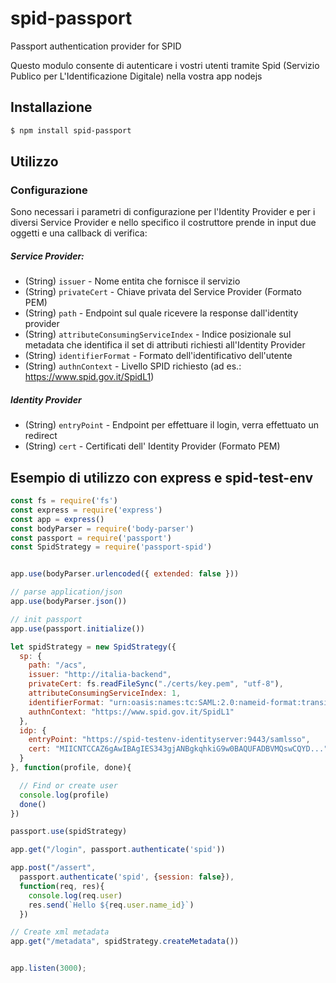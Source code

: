 # spid-passport
Passport authentication provider for SPID

Questo modulo consente di autenticare i vostri utenti tramite Spid (Servizio Publico per L'Identificazione Digitale) 
nella vostra app nodejs

## Installazione

``` bash
$ npm install spid-passport
```

## Utilizzo
### Configurazione
Sono necessari i parametri di configurazione per l'Identity Provider e per i diversi Service Provider e nello specifico il costruttore prende in input due oggetti e una callback di verifica:

##### Service Provider: 
- (String) `issuer` - Nome entita che fornisce il servizio
- (String) `privateCert` - Chiave privata del Service Provider (Formato PEM)
- (String) `path` - Endpoint sul quale ricevere la response dall'identity provider
- (String) `attributeConsumingServiceIndex` - Indice posizionale sul metadata che identifica il set di attributi richiesti all'Identity Provider
- (String) `identifierFormat` - Formato dell'identificativo dell'utente
- (String) `authnContext` - Livello SPID richiesto (ad es.: https://www.spid.gov.it/SpidL1)

##### Identity Provider

- (String) `entryPoint` - Endpoint per effettuare il login, verra effettuato un redirect
- (String) `cert` - Certificati dell' Identity Provider (Formato PEM)


## Esempio di utilizzo con express e spid-test-env
```javascript
const fs = require('fs')
const express = require('express')
const app = express()
const bodyParser = require('body-parser')
const passport = require('passport')
const SpidStrategy = require('passport-spid')


app.use(bodyParser.urlencoded({ extended: false }))

// parse application/json
app.use(bodyParser.json())

// init passport
app.use(passport.initialize())

let spidStrategy = new SpidStrategy({
  sp: {
    path: "/acs",
    issuer: "http://italia-backend",
    privateCert: fs.readFileSync("./certs/key.pem", "utf-8"),
    attributeConsumingServiceIndex: 1,
    identifierFormat: "urn:oasis:names:tc:SAML:2.0:nameid-format:transient",
    authnContext: "https://www.spid.gov.it/SpidL1"
  },
  idp: {
    entryPoint: "https://spid-testenv-identityserver:9443/samlsso",
    cert: "MIICNTCCAZ6gAwIBAgIES343gjANBgkqhkiG9w0BAQUFADBVMQswCQYD..."
  }
}, function(profile, done){

  // Find or create user
  console.log(profile)
  done()
})

passport.use(spidStrategy)

app.get("/login", passport.authenticate('spid'))

app.post("/assert",
  passport.authenticate('spid', {session: false}),
  function(req, res){
    console.log(req.user)
    res.send(`Hello ${req.user.name_id}`)
  })

// Create xml metadata
app.get("/metadata", spidStrategy.createMetadata())


app.listen(3000);
```
